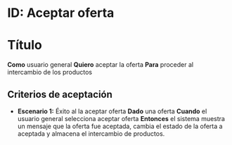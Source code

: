 # ID: Aceptar oferta

# Título

**Como** usuario general **Quiero** aceptar la oferta **Para** proceder al intercambio de los productos

## Criterios de aceptación

- **Escenario 1:** Éxito al la aceptar oferta
  **Dado** una oferta
  **Cuando** el usuario general selecciona aceptar oferta
  **Entonces** el sistema muestra un mensaje que la oferta fue aceptada, cambia el estado de la oferta a aceptada y almacena el intercambio de productos. 